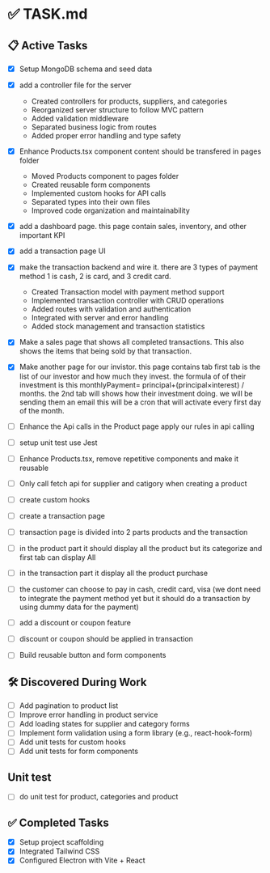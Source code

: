 # ✅ TASK.md

## 📋 Active Tasks
- [x] Setup MongoDB schema and seed data
- [x] add a controller file for the server
  - Created controllers for products, suppliers, and categories
  - Reorganized server structure to follow MVC pattern
  - Added validation middleware
  - Separated business logic from routes
  - Added proper error handling and type safety
- [x] Enhance Products.tsx component content should be transfered in pages folder
  - Moved Products component to pages folder
  - Created reusable form components
  - Implemented custom hooks for API calls
  - Separated types into their own files
  - Improved code organization and maintainability
- [x] add a dashboard page. this page contain sales, inventory, and other important KPI
- [x] add a transaction page UI
- [x] make the transaction backend and wire it. there are 3 types of payment method 1 is cash, 2 is card, and 3 credit card.
  - Created Transaction model with payment method support
  - Implemented transaction controller with CRUD operations
  - Added routes with validation and authentication
  - Integrated with server and error handling
  - Added stock management and transaction statistics
- [x] Make a sales page that shows all completed transactions. This also shows the items that being sold by that transaction. 
- [x] Make another page for our invistor. this page contains tab first tab is the list of our investor and how much they invest. the formula of of their investment is this monthlyPayment= principal+(principal×interest)​ / months. the 2nd tab will shows how their investment doing. we will be sending them an email this will be a cron that will activate every first day of the month. 
	​

- [ ] Enhance the Api calls in the Product page apply our rules in api calling
- [ ] setup unit test use Jest
- [ ] Enhance Products.tsx, remove repetitive components and make it reusable
- [ ] Only call fetch api for supplier and catigory when creating a product
- [ ] create custom hooks 
- [ ] create a transaction page
- [ ] transaction page is divided into 2 parts products and the transaction
- [ ] in the product part it should display all the product but its categorize and first tab can display All
- [ ] in the transaction part it display all the product purchase
- [ ] the customer can choose to pay in cash, credit card, visa (we dont need to integrate the payment method yet but it should do a transaction by using dummy data for the payment)
- [ ] add a discount or coupon feature 
- [ ] discount or coupon should be applied in transaction
- [ ] Build reusable button and form components

## 🛠 Discovered During Work
- [ ] Add pagination to product list
- [ ] Improve error handling in product service
- [ ] Add loading states for supplier and category forms
- [ ] Implement form validation using a form library (e.g., react-hook-form)
- [ ] Add unit tests for custom hooks
- [ ] Add unit tests for form components

## Unit test
- [ ] do unit test for product, categories and product

## ✅ Completed Tasks
- [x] Setup project scaffolding
- [x] Integrated Tailwind CSS
- [x] Configured Electron with Vite + React
